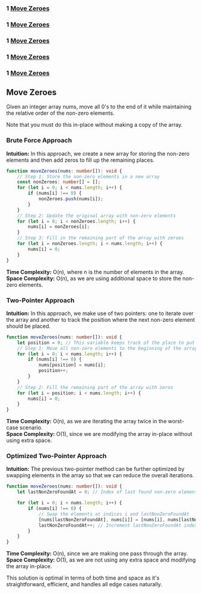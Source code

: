 ### 1 [Move Zeroes](#move-zeroes)
### 1 [Move Zeroes](#move-zeroes)
### 1 [Move Zeroes](#move-zeroes)
### 1 [Move Zeroes](#move-zeroes)
### 1 [Move Zeroes](#move-zeroes)


## Move Zeroes
Given an integer array nums, move all 0's to the end of it while maintaining the relative order of the non-zero elements.

Note that you must do this in-place without making a copy of the array.

### Brute Force Approach

**Intuition:**
In this approach, we create a new array for storing the non-zero elements and then add zeros to fill up the remaining places.

```typescript
function moveZeroes(nums: number[]): void {
    // Step 1: Store the non-zero elements in a new array
    const nonZeroes: number[] = [];
    for (let i = 0; i < nums.length; i++) {
        if (nums[i] !== 0) {
            nonZeroes.push(nums[i]);
        }
    }
    // Step 2: Update the original array with non-zero elements
    for (let i = 0; i < nonZeroes.length; i++) {
        nums[i] = nonZeroes[i];
    }
    // Step 3: Fill in the remaining part of the array with zeroes
    for (let i = nonZeroes.length; i < nums.length; i++) {
        nums[i] = 0;
    }
}
```
**Time Complexity:** O(n), where n is the number of elements in the array.  
**Space Complexity:** O(n), as we are using additional space to store the non-zero elements.

### Two-Pointer Approach

**Intuition:**
In this approach, we make use of two pointers: one to iterate over the array and another to track the position where the next non-zero element should be placed.

```typescript
function moveZeroes(nums: number[]): void {
    let position = 0; // This variable keeps track of the place to put the non-zero element
    // Step 1: Move all non-zero elements to the beginning of the array
    for (let i = 0; i < nums.length; i++) {
        if (nums[i] !== 0) {
            nums[position] = nums[i];
            position++;
        }
    }
    // Step 2: Fill the remaining part of the array with zeros
    for (let i = position; i < nums.length; i++) {
        nums[i] = 0;
    }
}
```

**Time Complexity:** O(n), as we are iterating the array twice in the worst-case scenario.  
**Space Complexity:** O(1), since we are modifying the array in-place without using extra space.

### Optimized Two-Pointer Approach

**Intuition:**
The previous two-pointer method can be further optimized by swapping elements in the array so that we can reduce the overall iterations.

```typescript
function moveZeroes(nums: number[]): void {
    let lastNonZeroFoundAt = 0; // Index of last found non-zero element

    for (let i = 0; i < nums.length; i++) {
        if (nums[i] !== 0) {
            // Swap the elements at indices i and lastNonZeroFoundAt
            [nums[lastNonZeroFoundAt], nums[i]] = [nums[i], nums[lastNonZeroFoundAt]];
            lastNonZeroFoundAt++; // Increment lastNonZeroFoundAt index
        }
    }
}
```
**Time Complexity:** O(n), since we are making one pass through the array.  
**Space Complexity:** O(1), as we are not using any extra space and modifying the array in-place.

This solution is optimal in terms of both time and space as it's straightforward, efficient, and handles all edge cases naturally.
